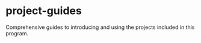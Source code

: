 # project-guides
Comprehensive guides to introducing and using the projects included in this program.
